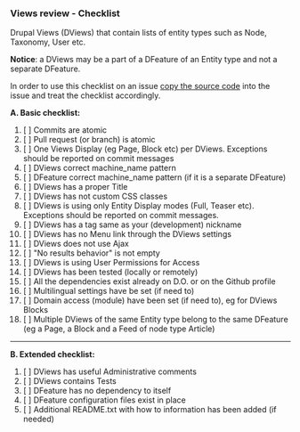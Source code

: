 ### Views review - Checklist

Drupal Views (DViews) that contain lists of entity types such as Node, Taxonomy, User etc.

**Notice**: a DViews may be a part of a DFeature of an Entity type and not a separate DFeature.

In order to use this checklist on an issue
[copy the source code](https://raw.githubusercontent.com/dropdog/docs/master/docs/review/views.md)
into the issue and treat the checklist accordingly.

**A. Basic checklist:**

 1. [ ] Commits are atomic
 2. [ ] Pull request (or branch) is atomic
 3. [ ] One Views Display (eg Page, Block etc) per DViews. Exceptions should be reported on commit messages
 4. [ ] DViews correct machine_name pattern
 5. [ ] DFeature correct machine_name pattern (if it is a separate DFeature)
 6. [ ] DViews has a proper Title
 7. [ ] DViews has not custom CSS classes
 8. [ ] DViews is using only Entity Display modes (Full, Teaser etc). Exceptions should be reported on commit messages.
 9. [ ] DViews has a tag same as your (development) nickname
 10. [ ] DViews has no Menu link through the DViews settings
 11. [ ] DViews does not use Ajax
 12. [ ] "No results behavior" is not empty
 12. [ ] DViews is using User Permissions for Access
 13. [ ] DViews has been tested (locally or remotely)
 14. [ ] All the dependencies exist already on D.O. or on the Github profile
 15. [ ] Multilingual settings have be set (if need to)
 16. [ ] Domain access (module) have been set (if need to), eg for DViews Blocks
 17. [ ] Multiple DViews of the same Entity type belong to the same DFeature (eg a Page, a Block and a Feed of node type Article)

 ----------

 **B. Extended checklist:**

 1. [ ] DViews has useful Administrative comments
 2. [ ] DViews contains Tests
 3. [ ] DFeature has no dependency to itself
 4. [ ] DFeature configuration files exist in place
 5. [ ] Additional README.txt with how to information has been added (if needed)
